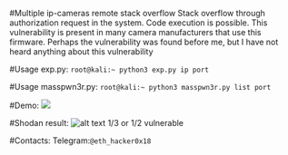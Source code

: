 #Multiple ip-cameras remote stack overflow
Stack overflow through authorization request in the system. Code execution is possible. This vulnerability is present in many camera manufacturers that use this firmware. Perhaps the vulnerability was found before me, but I have not heard anything about this vulnerability

#Usage exp.py:
```root@kali:~ python3 exp.py ip port```

#Usage masspwn3r.py:
```root@kali:~ python3 masspwn3r.py list port```

#Demo:
![](https://raw.githubusercontent.com/NotEth1calHack3r/ipcam-mass_overflow/master/Screencast_12-01-2019_05_27_05%20PM.gif)

#Shodan result:
![alt text](https://raw.githubusercontent.com/NotEth1calHack3r/ipcam-mass_overflow/master/157521038127974614.png)
1/3 or 1/2 vulnerable

#Contacts:
Telegram:```@eth_hacker0x18```
